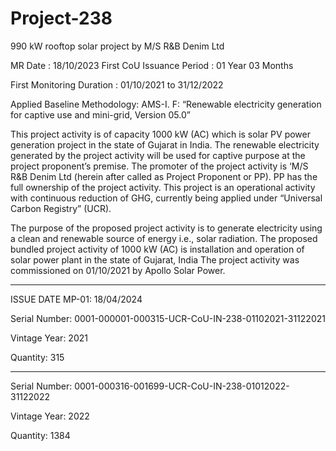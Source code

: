# Project-238
990 kW rooftop solar project by M/S R&amp;B Denim Ltd 


MR Date : 18/10/2023
First CoU Issuance Period : 01 Year 03 Months

First Monitoring Duration : 01/10/2021 to 31/12/2022

Applied Baseline Methodology:
AMS-I. F: “Renewable electricity generation for captive
use and mini-grid, Version 05.0”

This project activity is of capacity 1000 kW (AC) which is solar PV power generation project in the
state of Gujarat in India. The renewable electricity generated by the project activity will be used for
captive purpose at the project proponent’s premise. The promoter of the project activity is ‘M/S R&B
Denim Ltd (herein after called as Project Proponent or PP). PP has the full ownership of the project
activity. This project is an operational activity with continuous reduction of GHG, currently being
applied under “Universal Carbon Registry” (UCR).

The purpose of the proposed project activity is to generate electricity using a clean and renewable
source of energy i.e., solar radiation. The proposed bundled project activity of 1000 kW (AC) is
installation and operation of solar power plant in the state of Gujarat, India
The project activity was commissioned on 01/10/2021 by Apollo Solar Power.
_______________
ISSUE DATE MP-01: 18/04/2024

Serial Number: 0001-000001-000315-UCR-CoU-IN-238-01102021-31122021

Vintage Year: 2021

Quantity: 315
_____________________
Serial Number: 0001-000316-001699-UCR-CoU-IN-238-01012022-31122022

Vintage Year: 2022

Quantity: 1384
